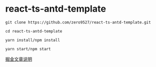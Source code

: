 # react-ts-antd-template

```
git clone https://github.com/zero9527/react-ts-antd-template.git

cd react-ts-antd-template

yarn install/npm install

yarn start/npm start
```

[掘金文章说明](https://juejin.im/post/5d3faa3a5188255d2e32c6e3)
